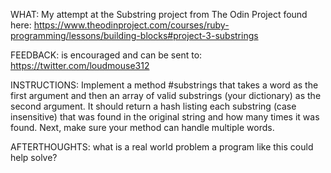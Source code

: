 WHAT:
My attempt at the Substring project from The Odin Project found here:
https://www.theodinproject.com/courses/ruby-programming/lessons/building-blocks#project-3-substrings

FEEDBACK:
is encouraged and can be sent to: https://twitter.com/loudmouse312

INSTRUCTIONS:
Implement a method #substrings that takes a word as the first argument
and then an array of valid substrings (your dictionary) as the second argument.
It should return a hash listing each substring (case insensitive) that was found in the original string
and how many times it was found. Next, make sure your method can handle multiple words.

AFTERTHOUGHTS:
what is a real world problem a program like this could help solve?
